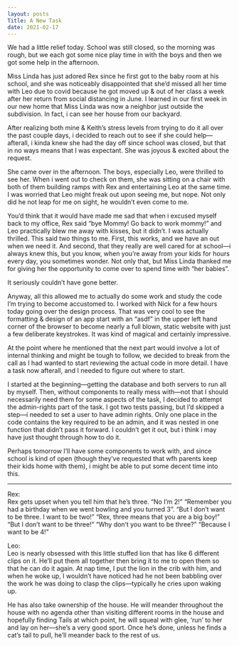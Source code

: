 ```yaml
---
layout: posts
Title: A New Task
date: 2021-02-17
---
```


We had a little relief today.  School was still closed, so the morning was rough, but we each got some nice play time in with the boys and then we got some help in the afternoon.  

Miss Linda has just adored Rex since he first got to the baby room at his school, and she was noticeably disappointed that she’d missed all her time with Leo due to covid because he got moved up & out of her class a week after her return from social distancing in June.  I learned in our first week in our new home that Miss Linda was now a neighbor just outside the subdivision.  In fact, i can see her house from our backyard.  

After realizing both mine & Keith’s stress levels from trying to do it all over the past couple days, i decided to reach out to see if she could help—afterall, i kinda knew she had the day off since school was closed, but that in no ways means that I was expectant.  She was joyous & excited about the request.  

She came over in the afternoon.  The boys, especially Leo, were thrilled to see her.  When i went out to check on them, she was sitting on a chair with both of them building ramps with Rex and entertaining Leo at the same time.  I was worried that Leo might freak out upon seeing me, but nope.  Not only did he not leap for me on sight, he wouldn’t even come to me. 

You’d think that it would have made me sad that when i excused myself back to my office, Rex said “bye Mommy!  Go back to work mommy!” and Leo practically blew me away with kisses, but it didn’t.  I was actually thrilled.  This said two things to me.  First, this works, and we have an out when we need it.  And second, that they really are well cared for at school—i always knew this, but you know, when you’re away from your kids for hours every day, you sometimes wonder.  Not only that, but Miss Linda thanked me for giving her the opportunity to come over to spend time with “her babies”.  

It seriously couldn’t have gone better.  

Anyway, all this allowed me to actually do some work and study the code I’m trying to become accustomed to.  I worked with Nick for a few hours today going over the design process.  That was very cool to see the formatting & design of an app start with an “asdf” in the upper left hand corner of the browser to become nearly a full blown, static website with just a few deliberate keystrokes.  It was kind of magical and certainly impressive.  

At the point where he mentioned that the next part would involve a lot of internal thinking and might be tough to follow, we decided to break from the call as I had wanted to start reviewing the actual code in more detail.  I have a task now afterall, and I needed to figure out where to start.  

I started at the beginning—getting the database and both servers to run all by myself.  Then, without components to really mess with—not that I should necessarily need them for some aspects of the task, I decided to attempt the admin-rights part of the task.  I got two tests passing, but I’d skipped a step—i needed to set a user to have admin rights.  Only one place in the code contains the key required to be an admin, and it was nested in one function that didn’t pass it forward.  I couldn’t get it out, but i think i may have just thought through how to do it.  

Perhaps tomorrow I’ll have some components to work with, and since school is kind of open (though they’ve requested that wfh parents keep their kids home with them), i might be able to put some decent time into this.  

***

Rex:  
Rex gets upset when you tell him that he’s three. “No I’m 2!”  “Remember you had a birthday when we went bowling and you turned 3”. “But I don’t want to be three.  I want to be two!”  “Rex, three means that you are a big boy!”  “But I don’t want to be three!”  “Why don’t you want to be three?”  “Because I want to be 4!”

Leo:  
Leo is nearly obsessed with this little stuffed lion that has like 6 different clips on it.  He’ll put them all together then bring it to me to open them so that he can do it again.  At nap time, I put the lion in the crib with him, and when he woke up, I wouldn’t have noticed had he not been babbling over the work he was doing to clasp the clips—typically he cries upon waking up.  

He has also take ownership of the house.  He will meander throughout the house with no agenda other than visiting different rooms in the house and hopefully finding Tails at which point, he will squeal with glee, ‘run’ to her and lay on her—she’s a very good sport.  Once he’s done, unless he finds a cat’s tail to pull, he’ll meander back to the rest of us.
